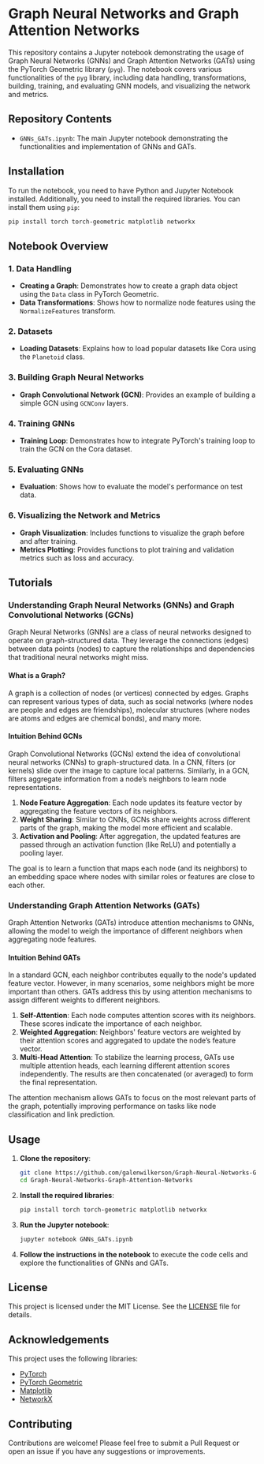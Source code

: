 # Graph Neural Networks and Graph Attention Networks

This repository contains a Jupyter notebook demonstrating the usage of Graph Neural Networks (GNNs) and Graph Attention Networks (GATs) using the PyTorch Geometric library (`pyg`). The notebook covers various functionalities of the `pyg` library, including data handling, transformations, building, training, and evaluating GNN models, and visualizing the network and metrics.

## Repository Contents

- `GNNs_GATs.ipynb`: The main Jupyter notebook demonstrating the functionalities and implementation of GNNs and GATs.

## Installation

To run the notebook, you need to have Python and Jupyter Notebook installed. Additionally, you need to install the required libraries. You can install them using `pip`:

```bash
pip install torch torch-geometric matplotlib networkx
```

## Notebook Overview

### 1. Data Handling

- **Creating a Graph**: Demonstrates how to create a graph data object using the `Data` class in PyTorch Geometric.
- **Data Transformations**: Shows how to normalize node features using the `NormalizeFeatures` transform.

### 2. Datasets

- **Loading Datasets**: Explains how to load popular datasets like Cora using the `Planetoid` class.

### 3. Building Graph Neural Networks

- **Graph Convolutional Network (GCN)**: Provides an example of building a simple GCN using `GCNConv` layers.

### 4. Training GNNs

- **Training Loop**: Demonstrates how to integrate PyTorch's training loop to train the GCN on the Cora dataset.

### 5. Evaluating GNNs

- **Evaluation**: Shows how to evaluate the model's performance on test data.

### 6. Visualizing the Network and Metrics

- **Graph Visualization**: Includes functions to visualize the graph before and after training.
- **Metrics Plotting**: Provides functions to plot training and validation metrics such as loss and accuracy.

## Tutorials

### Understanding Graph Neural Networks (GNNs) and Graph Convolutional Networks (GCNs)

Graph Neural Networks (GNNs) are a class of neural networks designed to operate on graph-structured data. They leverage the connections (edges) between data points (nodes) to capture the relationships and dependencies that traditional neural networks might miss.

#### What is a Graph?

A graph is a collection of nodes (or vertices) connected by edges. Graphs can represent various types of data, such as social networks (where nodes are people and edges are friendships), molecular structures (where nodes are atoms and edges are chemical bonds), and many more.

#### Intuition Behind GCNs

Graph Convolutional Networks (GCNs) extend the idea of convolutional neural networks (CNNs) to graph-structured data. In a CNN, filters (or kernels) slide over the image to capture local patterns. Similarly, in a GCN, filters aggregate information from a node’s neighbors to learn node representations.

1. **Node Feature Aggregation**: Each node updates its feature vector by aggregating the feature vectors of its neighbors.
2. **Weight Sharing**: Similar to CNNs, GCNs share weights across different parts of the graph, making the model more efficient and scalable.
3. **Activation and Pooling**: After aggregation, the updated features are passed through an activation function (like ReLU) and potentially a pooling layer.

The goal is to learn a function that maps each node (and its neighbors) to an embedding space where nodes with similar roles or features are close to each other.

### Understanding Graph Attention Networks (GATs)

Graph Attention Networks (GATs) introduce attention mechanisms to GNNs, allowing the model to weigh the importance of different neighbors when aggregating node features.

#### Intuition Behind GATs

In a standard GCN, each neighbor contributes equally to the node's updated feature vector. However, in many scenarios, some neighbors might be more important than others. GATs address this by using attention mechanisms to assign different weights to different neighbors.

1. **Self-Attention**: Each node computes attention scores with its neighbors. These scores indicate the importance of each neighbor.
2. **Weighted Aggregation**: Neighbors' feature vectors are weighted by their attention scores and aggregated to update the node’s feature vector.
3. **Multi-Head Attention**: To stabilize the learning process, GATs use multiple attention heads, each learning different attention scores independently. The results are then concatenated (or averaged) to form the final representation.

The attention mechanism allows GATs to focus on the most relevant parts of the graph, potentially improving performance on tasks like node classification and link prediction.

## Usage

1. **Clone the repository**:
   ```bash
   git clone https://github.com/galenwilkerson/Graph-Neural-Networks-Graph-Attention-Networks.git
   cd Graph-Neural-Networks-Graph-Attention-Networks
   ```

2. **Install the required libraries**:
   ```bash
   pip install torch torch-geometric matplotlib networkx
   ```

3. **Run the Jupyter notebook**:
   ```bash
   jupyter notebook GNNs_GATs.ipynb
   ```

4. **Follow the instructions in the notebook** to execute the code cells and explore the functionalities of GNNs and GATs.

## License

This project is licensed under the MIT License. See the [LICENSE](LICENSE) file for details.

## Acknowledgements

This project uses the following libraries:
- [PyTorch](https://pytorch.org/)
- [PyTorch Geometric](https://pytorch-geometric.readthedocs.io/en/latest/)
- [Matplotlib](https://matplotlib.org/)
- [NetworkX](https://networkx.github.io/)

## Contributing

Contributions are welcome! Please feel free to submit a Pull Request or open an issue if you have any suggestions or improvements.
